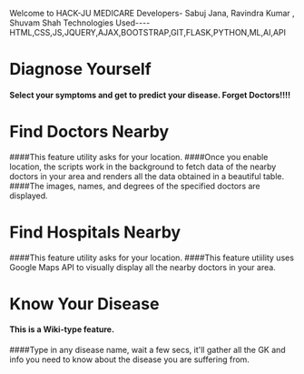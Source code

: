 Welcome to HACK-JU MEDICARE
Developers- Sabuj Jana, Ravindra Kumar , Shuvam Shah
Technologies Used---- HTML,CSS,JS,JQUERY,AJAX,BOOTSTRAP,GIT,FLASK,PYTHON,ML,AI,API

# Diagnose Yourself
#### Select your symptoms and get to predict your disease. Forget Doctors!!!!


# Find Doctors Nearby
####This feature utility asks for your location.
####Once you enable location, the scripts work in the background to fetch data of the nearby doctors in your area and renders all the data obtained in a beautiful table.
####The images, names, and degrees of the specified doctors are displayed.

# Find Hospitals Nearby
####This feature utility asks for your location.
####This feature utiility uses Google Maps API to visually display all the nearby doctors in your area.

# Know Your Disease
#### This is a Wiki-type feature.
####Type in any disease name, wait a few secs, it'll gather all the GK and info you need to know about the disease you are suffering from.




